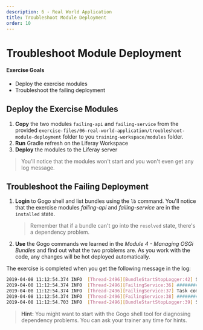 ```yaml
---
description: 6 - Real World Application
title: Troubleshoot Module Deployment
order: 10
---
```


# Troubleshoot Module Deployment

<div class="ahead">
<h4>Exercise Goals</h4>
	<ul>
		<li>Deploy the exercise modules</li>
		<li>Troubleshoot the failing deployment</li>
	</ul>
</div>

## Deploy the Exercise Modules

1. **Copy** the two modules `failing-api` and `failing-service` from the provided `exercise-files/06-real-world-application/troubleshoot-module-deployment` folder to you `training-workspace/modules` folder.
1. **Run** Gradle refresh on the Liferay Workspace
1. **Deploy** the modules to the Liferay server

> You'll notice that the modules won't start and you won't even get any log message. 

## Troubleshoot the Failing Deployment

1. **Login** to Gogo shell and list bundles using the `lb` command. You'll notice that the exercise modules *failing-api* and *failing-service* are in the `installed` state.
    > Remember that if a bundle can't go into the `resolved` state, there's a dependency problem. 
2. **Use** the Gogo commands we learned in the *Module 4 - Managing OSGi Bundles*  and find out what the two problems are.  As you work with the code, any changes will be hot deployed automatically. 

The exercise is completed when you get the following message in the log:

```bash
2019-04-08 11:12:54.374 INFO  [Thread-2496][BundleStartStopLogger:42] STARTED com.liferay.training.deployment.failing.service_1.0.0 [979]
2019-04-08 11:12:54.374 INFO  [Thread-2496][FailingService:36] ################### 
2019-04-08 11:12:54.374 INFO  [Thread-2496][FailingService:37] Task completed succesfully!
2019-04-08 11:12:54.374 INFO  [Thread-2496][FailingService:38] ################### 
2019-04-08 11:12:54.703 INFO  [Thread-2496][BundleStartStopLogger:39] STARTED com.liferay.training.deployment.failing.api_1.0.0 [979]
```

> __Hint:__ You might want to start with the Gogo shell tool for diagnosing dependency problems. You can ask your trainer any time for hints.

